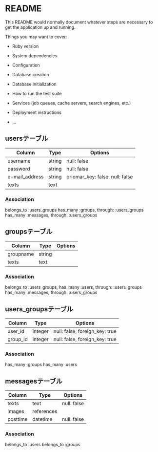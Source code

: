 # README

This README would normally document whatever steps are necessary to get the
application up and running.

Things you may want to cover:

* Ruby version

* System dependencies

* Configuration

* Database creation

* Database initialization

* How to run the test suite

* Services (job queues, cache servers, search engines, etc.)

* Deployment instructions

* ...

## usersテーブル
|Column|Type|Options|
|------|----|-------|
|username|string|null: false|
|password|string|null: false|
|e-mail_address|string|priomar_key: false, null: false|
|texts|text||
### Association
belongs_to :users_groups 
has_many :groups, through: :users_groups
has_many :messages, through: :users_groups

## groupsテーブル
|Column|Type|Options|
|------|----|-------|
|groupname|string|
|texts|text||
### Association
belongs_to :users_groups, 
has_many :users, through: :users_groups
has_many :messages, through: :users_groups


## users_groupsテーブル
|Column|Type|Options|
|------|----|-------|
|user_id|integer|null: false, foreign_key: true|
|group_id|integer|null: false, foreign_key: true|
### Association
has_many :groups
has_many :users

## messagesテーブル
|Column|Type|Options|
|------|----|-------|
|texts|text|null: false|
|images|references||
|posttime|datetime|null: false|
### Association
belongs_to :users
belongs_to :groups